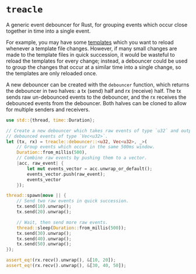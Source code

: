 # `treacle`
A generic event debouncer for Rust, for grouping events which occur close together in time into a
single event.

For example, you may have some
[templates](https://www.arewewebyet.org/topics/templating/)
which you want to reload whenever a template file changes. However, if many small changes are made
to the template files in quick succession, it would be wasteful to reload the templates for every
change; instead, a debouncer could be used to group the changes that occur at a similar time into
a single change, so the templates are only reloaded once.

A new debouncer can be created with the
`debouncer`
function, which returns the debouncer in two halves: a tx (send) half and rx (receive) half. The
tx sends raw un-debounced events to the debouncer, and the rx receives the debounced events from
the debouncer. Both halves can be cloned to allow for multiple senders and receivers.

```rust
use std::{thread, time::Duration};

// Create a new debouncer which takes raw events of type `u32` and outputs
// debounced events of type `Vec<u32>`.
let (tx, rx) = treacle::debouncer::<u32, Vec<u32>, _>(
    // Group events which occur in the same 500ms window.
    Duration::from_millis(500),
    // Combine raw events by pushing them to a vector.
    |acc, raw_event| {
        let mut events_vector = acc.unwrap_or_default();
        events_vector.push(raw_event);
        events_vector
    });

thread::spawn(move || {
    // Send two raw events in quick succession.
    tx.send(10).unwrap();
    tx.send(20).unwrap();

    // Wait, then send more raw events.
    thread::sleep(Duration::from_millis(500));
    tx.send(30).unwrap();
    tx.send(40).unwrap();
    tx.send(50).unwrap();
});

assert_eq!(rx.recv().unwrap(), &[10, 20]);
assert_eq!(rx.recv().unwrap(), &[30, 40, 50]);
```
